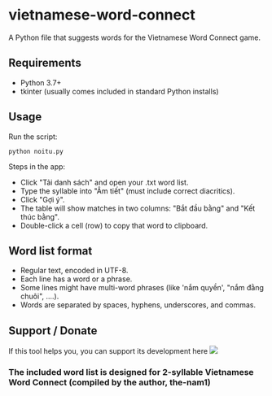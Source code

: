 # vietnamese-word-connect
A Python file that suggests words for the Vietnamese Word Connect game.

## Requirements
- Python 3.7+
- tkinter (usually comes included in standard Python installs)

## Usage
Run the script:
```
python noitu.py
```
Steps in the app:
- Click "Tải danh sách" and open your .txt word list.
- Type the syllable into "Âm tiết" (must include correct diacritics).
- Click "Gợi ý".
- The table will show matches in two columns: "Bắt đầu bằng" and "Kết thúc bằng".
- Double-click a cell (row) to copy that word to clipboard.

## Word list format
- Regular text, encoded in UTF-8. 
- Each line has a word or a phrase. 
- Some lines might have multi-word phrases (like 'nắm quyền', "nắm đằng chuôi", ....). 
- Words are separated by spaces, hyphens, underscores, and commas.

## Support / Donate
If this tool helps you, you can support its development here
![](https://i.postimg.cc/4N4MKZd3/qr.png)
### The included word list is designed for 2-syllable Vietnamese Word Connect (compiled by the author, the-nam1)



